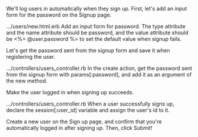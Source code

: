 We'll log users in automatically when they sign up.
First, let's add an input form for the password on the Signup page.
  
.../users/new.html.erb
Add an input form for password.
The type attribute and the name attribute should be password, and the value attribute should be <%= @user.password %> to set the default value when signup fails.


Let's get the password sent from the signup form and save it when registering the user.
  
.../controllers/users_controller.rb
In the create action, get the password sent from the signup form with params[:password], and add it as an argument of the new method.


Make the user logged in when signing up succeeds.
  
.../controllers/users_controller.rb
When a user successfully signs up, declare the session[:user_id] variable and assign the user's id to it.


Create a new user on the Sign up page, and confirm that you're automatically logged in after signing up.
Then, click Submit!
